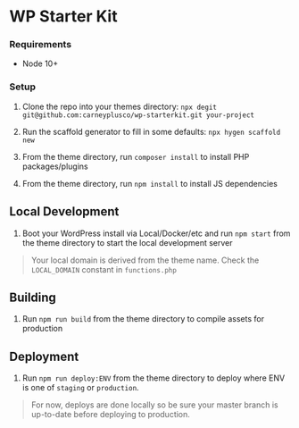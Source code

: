 # WP Starter Kit

### Requirements

* Node 10+

### Setup

1. Clone the repo into your themes directory:
`npx degit git@github.com:carneyplusco/wp-starterkit.git your-project`
1. Run the scaffold generator to fill in some defaults:
`npx hygen scaffold new`

1. From the theme directory, run `composer install` to install PHP packages/plugins
1. From the theme directory, run `npm install` to install JS dependencies

## Local Development

1. Boot your WordPress install via Local/Docker/etc and run `npm start` from the theme directory to start the local development server

> Your local domain is derived from the theme name. Check the `LOCAL_DOMAIN` constant in `functions.php`

## Building

1. Run `npm run build` from the theme directory to compile assets for production

## Deployment

1. Run `npm run deploy:ENV` from the theme directory to deploy where ENV is one of `staging` or `production`.

> For now, deploys are done locally so be sure your master branch is up-to-date before deploying to production.